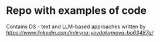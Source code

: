 Repo with examples of code
=========

Contains DS - text and LLM-based approaches written by *https://www.linkedin.com/in/iryna-yevdokymova-ba63487a/*
